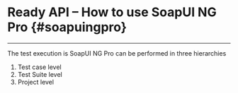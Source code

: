 # **Ready API – How to use SoapUI NG Pro** {#soapuingpro}

---

The test execution is SoapUI NG Pro can be performed in three hierarchies

1. Test case level
2. Test Suite level
3. Project level



